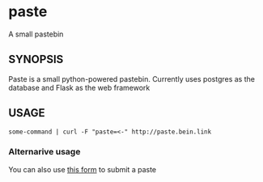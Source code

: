 # paste
A small pastebin
## SYNOPSIS
Paste is a small python-powered pastebin. Currently uses postgres as the database and Flask as the web framework
## USAGE
    some-command | curl -F "paste=<-" http://paste.bein.link
### Alternarive usage
You can also use [this form](http://paste.bein.link/new) to submit a paste

